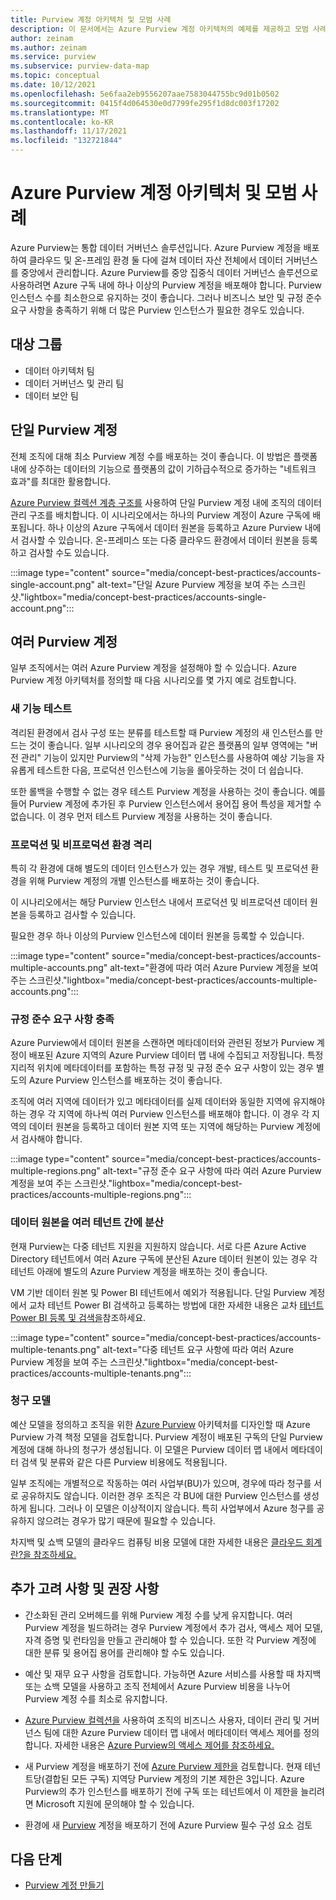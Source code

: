 ```yaml
---
title: Purview 계정 아키텍처 및 모범 사례
description: 이 문서에서는 Azure Purview 계정 아키텍처의 예제를 제공하고 모범 사례를 설명합니다.
author: zeinam
ms.author: zeinam
ms.service: purview
ms.subservice: purview-data-map
ms.topic: conceptual
ms.date: 10/12/2021
ms.openlocfilehash: 5e6faa2eb9556207aae7583044755bc9d01b0502
ms.sourcegitcommit: 0415f4d064530e0d7799fe295f1d8dc003f17202
ms.translationtype: MT
ms.contentlocale: ko-KR
ms.lasthandoff: 11/17/2021
ms.locfileid: "132721844"
---
```

# <a name="azure-purview-accounts-architectures-and-best-practices"></a>Azure Purview 계정 아키텍처 및 모범 사례  

Azure Purview는 통합 데이터 거버넌스 솔루션입니다. Azure Purview 계정을 배포하여 클라우드 및 온-프레임 환경 둘 다에 걸쳐 데이터 자산 전체에서 데이터 거버넌스를 중앙에서 관리합니다. Azure Purview를 중앙 집중식 데이터 거버넌스 솔루션으로 사용하려면 Azure 구독 내에 하나 이상의 Purview 계정을 배포해야 합니다. Purview 인스턴스 수를 최소한으로 유지하는 것이 좋습니다. 그러나 비즈니스 보안 및 규정 준수 요구 사항을 충족하기 위해 더 많은 Purview 인스턴스가 필요한 경우도 있습니다.

## <a name="intended-audience"></a>대상 그룹

- 데이터 아키텍처 팀
- 데이터 거버넌스 및 관리 팀
- 데이터 보안 팀

## <a name="single-purview-account"></a>단일 Purview 계정

전체 조직에 대해 최소 Purview 계정 수를 배포하는 것이 좋습니다. 이 방법은 플랫폼 내에 상주하는 데이터의 기능으로 플랫폼의 값이 기하급수적으로 증가하는 "네트워크 효과"를 최대한 활용합니다. 

[Azure Purview 컬렉션 계층 구조를](./concept-best-practices-collections.md) 사용하여 단일 Purview 계정 내에 조직의 데이터 관리 구조를 배치합니다. 이 시나리오에서는 하나의 Purview 계정이 Azure 구독에 배포됩니다. 하나 이상의 Azure 구독에서 데이터 원본을 등록하고 Azure Purview 내에서 검사할 수 있습니다. 온-프레미스 또는 다중 클라우드 환경에서 데이터 원본을 등록하고 검사할 수도 있습니다.

:::image type="content" source="media/concept-best-practices/accounts-single-account.png" alt-text="단일 Azure Purview 계정을 보여 주는 스크린샷."lightbox="media/concept-best-practices/accounts-single-account.png":::

## <a name="multiple-purview-accounts"></a>여러 Purview 계정

일부 조직에서는 여러 Azure Purview 계정을 설정해야 할 수 있습니다. Azure Purview 계정 아키텍처를 정의할 때 다음 시나리오를 몇 가지 예로 검토합니다.  

### <a name="testing-new-features"></a>새 기능 테스트 

격리된 환경에서 검사 구성 또는 분류를 테스트할 때 Purview 계정의 새 인스턴스를 만드는 것이 좋습니다. 일부 시나리오의 경우 용어집과 같은 플랫폼의 일부 영역에는 "버전 관리" 기능이 있지만 Purview의 "삭제 가능한" 인스턴스를 사용하여 예상 기능을 자유롭게 테스트한 다음, 프로덕션 인스턴스에 기능을 롤아웃하는 것이 더 쉽습니다.  

또한 롤백을 수행할 수 없는 경우 테스트 Purview 계정을 사용하는 것이 좋습니다. 예를 들어 Purview 계정에 추가된 후 Purview 인스턴스에서 용어집 용어 특성을 제거할 수 없습니다. 이 경우 먼저 테스트 Purview 계정을 사용하는 것이 좋습니다.
 
### <a name="isolating-productionand-non-production-environments"></a>프로덕션 및 비프로덕션 환경 격리 

특히 각 환경에 대해 별도의 데이터 인스턴스가 있는 경우 개발, 테스트 및 프로덕션 환경을 위해 Purview 계정의 개별 인스턴스를 배포하는 것이 좋습니다.  

이 시나리오에서는 해당 Purview 인스턴스 내에서 프로덕션 및 비프로덕션 데이터 원본을 등록하고 검사할 수 있습니다.

필요한 경우 하나 이상의 Purview 인스턴스에 데이터 원본을 등록할 수 있습니다.

:::image type="content" source="media/concept-best-practices/accounts-multiple-accounts.png" alt-text="환경에 따라 여러 Azure Purview 계정을 보여 주는 스크린샷."lightbox="media/concept-best-practices/accounts-multiple-accounts.png":::

### <a name="fulfilling-compliance-requirements"></a>규정 준수 요구 사항 충족  

Azure Purview에서 데이터 원본을 스캔하면 메타데이터와 관련된 정보가 Purview 계정이 배포된 Azure 지역의 Azure Purview 데이터 맵 내에 수집되고 저장됩니다. 특정 지리적 위치에 메타데이터를 포함하는 특정 규정 및 규정 준수 요구 사항이 있는 경우 별도의 Azure Purview 인스턴스를 배포하는 것이 좋습니다.  

조직에 여러 지역에 데이터가 있고 메타데이터를 실제 데이터와 동일한 지역에 유지해야 하는 경우 각 지역에 하나씩 여러 Purview 인스턴스를 배포해야 합니다. 이 경우 각 지역의 데이터 원본을 등록하고 데이터 원본 지역 또는 지역에 해당하는 Purview 계정에서 검사해야 합니다.

:::image type="content" source="media/concept-best-practices/accounts-multiple-regions.png" alt-text="규정 준수 요구 사항에 따라 여러 Azure Purview 계정을 보여 주는 스크린샷."lightbox="media/concept-best-practices/accounts-multiple-regions.png":::

### <a name="having-data-sources-distributed-across-multiple-tenants"></a>데이터 원본을 여러 테넌트 간에 분산  

현재 Purview는 다중 테넌트 지원을 지원하지 않습니다. 서로 다른 Azure Active Directory 테넌트에서 여러 Azure 구독에 분산된 Azure 데이터 원본이 있는 경우 각 테넌트 아래에 별도의 Azure Purview 계정을 배포하는 것이 좋습니다. 

VM 기반 데이터 원본 및 Power BI 테넌트에서 예외가 적용됩니다. 단일 Purview 계정에서 교차 테넌트 Power BI 검색하고 등록하는 방법에 대한 자세한 내용은 교차 [테넌트 Power BI 등록 및 검색을](./register-scan-power-bi-tenant.md)참조하세요. 

:::image type="content" source="media/concept-best-practices/accounts-multiple-tenants.png" alt-text="다중 테넌트 요구 사항에 따라 여러 Azure Purview 계정을 보여 주는 스크린샷."lightbox="media/concept-best-practices/accounts-multiple-tenants.png"::: 

### <a name="billing-model"></a>청구 모델 

예산 모델을 정의하고 조직을 위한 [Azure Purview](https://azure.microsoft.com/pricing/details/azure-purview) 아키텍처를 디자인할 때 Azure Purview 가격 책정 모델을 검토합니다. Purview 계정이 배포된 구독의 단일 Purview 계정에 대해 하나의 청구가 생성됩니다. 이 모델은 Purview 데이터 맵 내에서 메타데이터 검색 및 분류와 같은 다른 Purview 비용에도 적용됩니다.

일부 조직에는 개별적으로 작동하는 여러 사업부(BU)가 있으며, 경우에 따라 청구를 서로 공유하지도 않습니다. 이러한 경우 조직은 각 BU에 대한 Purview 인스턴스를 생성하게 됩니다. 그러나 이 모델은 이상적이지 않습니다. 특히 사업부에서 Azure 청구를 공유하지 않으려는 경우가 많기 때문에 필요할 수 있습니다. 

차지백 및 쇼백 모델의 클라우드 컴퓨팅 비용 모델에 대한 자세한 내용은 [클라우드 회계란?을 참조하세요.](/azure/cloud-adoption-framework/strategy/cloud-accounting)  

## <a name="additional-considerations-and-recommendations"></a>추가 고려 사항 및 권장 사항 

- 간소화된 관리 오버헤드를 위해 Purview 계정 수를 낮게 유지합니다. 여러 Purview 계정을 빌드하려는 경우 Purview 계정에서 추가 검사, 액세스 제어 모델, 자격 증명 및 런타임을 만들고 관리해야 할 수 있습니다. 또한 각 Purview 계정에 대한 분류 및 용어집 용어를 관리해야 할 수도 있습니다.

- 예산 및 재무 요구 사항을 검토합니다. 가능하면 Azure 서비스를 사용할 때 차지백 또는 쇼백 모델을 사용하고 조직 전체에서 Azure Purview 비용을 나누어 Purview 계정 수를 최소로 유지합니다. 

- [Azure Purview 컬렉션을](concept-best-practices-collections.md) 사용하여 조직의 비즈니스 사용자, 데이터 관리 및 거버넌스 팀에 대한 Azure Purview 데이터 맵 내에서 메타데이터 액세스 제어를 정의합니다. 자세한 내용은 [Azure Purview의 액세스 제어를 참조하세요.](./catalog-permissions.md)

- 새 Purview 계정을 배포하기 전에 [Azure Purview 제한을](./how-to-manage-quotas.md#azure-purview-limits) 검토합니다. 현재 테넌트당(결합된 모든 구독) 지역당 Purview 계정의 기본 제한은 3입니다. Azure Purview의 추가 인스턴스를 배포하기 전에 구독 또는 테넌트에서 이 제한을 늘리려면 Microsoft 지원에 문의해야 할 수 있습니다.  

- 환경에 새 [Purview](./create-catalog-portal.md#prerequisites) 계정을 배포하기 전에 Azure Purview 필수 구성 요소 검토
  
## <a name="next-steps"></a>다음 단계
-  [Purview 계정 만들기](./create-catalog-portal.md)
